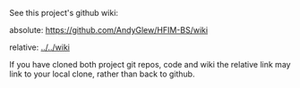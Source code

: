 See this project's github wiki:

absolute: https://github.com/AndyGlew/HFIM-BS/wiki

relative: [../../wiki](../../wiki)


If you have cloned both project git repos, code and wiki
the relative link may link to your local clone, rather than back to github.
